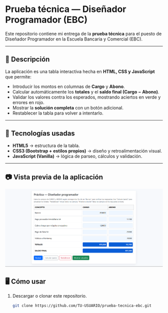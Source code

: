 # Prueba técnica — Diseñador Programador (EBC)

Este repositorio contiene mi entrega de la **prueba técnica** para el puesto de Diseñador Programador en la Escuela Bancaria y Comercial (EBC).

---

## 📌 Descripción
La aplicación es una tabla interactiva hecha en **HTML, CSS y JavaScript** que permite:

- Introducir los montos en columnas de **Cargo** y **Abono**.
- Calcular automáticamente los **totales** y el **saldo final (Cargo − Abono)**.
- Validar los valores contra los esperados, mostrando aciertos en verde y errores en rojo.
- Mostrar la **solución completa** con un botón adicional.
- Restablecer la tabla para volver a intentarlo.

---

## 🚀 Tecnologías usadas
- **HTML5** → estructura de la tabla.  
- **CSS3 (Bootstrap + estilos propios)** → diseño y retroalimentación visual.  
- **JavaScript (Vanilla)** → lógica de parseo, cálculos y validación.  

---

## 📷 Vista previa de la aplicación

![Captura de la aplicación](screenshot.png)

## 🖥️ Cómo usar
1. Descargar o clonar este repositorio.  
   ```bash
   git clone https://github.com/TU-USUARIO/prueba-tecnica-ebc.git
